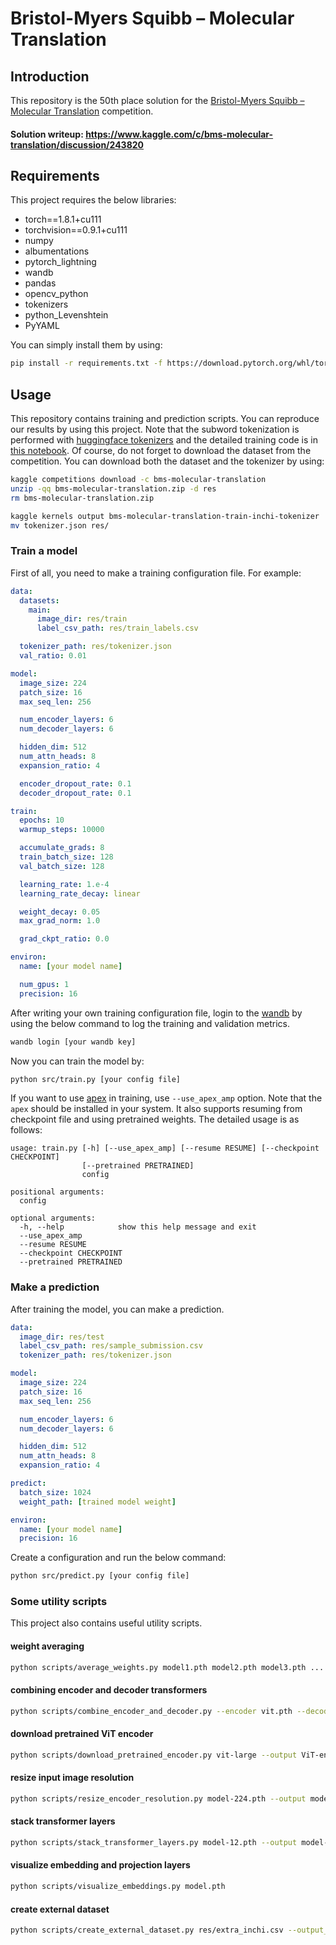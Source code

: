 # Bristol-Myers Squibb – Molecular Translation
## Introduction
This repository is the 50th place solution for the [Bristol-Myers Squibb – Molecular Translation](https://www.kaggle.com/c/bms-molecular-translation/overview) competition.

#### Solution writeup: https://www.kaggle.com/c/bms-molecular-translation/discussion/243820
## Requirements
This project requires the below libraries:
- torch==1.8.1+cu111
- torchvision==0.9.1+cu111
- numpy
- albumentations
- pytorch_lightning
- wandb
- pandas
- opencv_python
- tokenizers
- python_Levenshtein
- PyYAML

You can simply install them by using:
```bash
pip install -r requirements.txt -f https://download.pytorch.org/whl/torch_stable.html
```

## Usage

This repository contains training and prediction scripts. You can reproduce our results by using this project.
Note that the subword tokenization is performed with [huggingface tokenizers](https://github.com/huggingface/tokenizers) and the detailed training code is in [this notebook](https://www.kaggle.com/affjljoo3581/bms-molecular-translation-train-inchi-tokenizer).
Of course, do not forget to download the dataset from the competition. You can download both the dataset and the tokenizer by using:
```bash
kaggle competitions download -c bms-molecular-translation
unzip -qq bms-molecular-translation.zip -d res
rm bms-molecular-translation.zip

kaggle kernels output bms-molecular-translation-train-inchi-tokenizer
mv tokenizer.json res/
```

### Train a model

First of all, you need to make a training configuration file. For example:

```yaml
data:
  datasets:
    main:
      image_dir: res/train
      label_csv_path: res/train_labels.csv

  tokenizer_path: res/tokenizer.json
  val_ratio: 0.01

model:
  image_size: 224
  patch_size: 16
  max_seq_len: 256

  num_encoder_layers: 6
  num_decoder_layers: 6

  hidden_dim: 512
  num_attn_heads: 8
  expansion_ratio: 4

  encoder_dropout_rate: 0.1
  decoder_dropout_rate: 0.1

train:
  epochs: 10
  warmup_steps: 10000

  accumulate_grads: 8
  train_batch_size: 128
  val_batch_size: 128

  learning_rate: 1.e-4
  learning_rate_decay: linear

  weight_decay: 0.05
  max_grad_norm: 1.0

  grad_ckpt_ratio: 0.0

environ:
  name: [your model name]

  num_gpus: 1
  precision: 16
```
After writing your own training configuration file,  login to the [wandb](https://wandb.ai/) by using the below command to log the training and validation metrics.
```bash
wandb login [your wandb key]
```
Now you can train the model by:
```bash
python src/train.py [your config file]
```
If you want to use [apex](https://github.com/NVIDIA/apex) in training, use `--use_apex_amp` option. Note that the `apex` should be installed in your system.
It also supports resuming from checkpoint file and using pretrained weights. The detailed usage is as follows:
```
usage: train.py [-h] [--use_apex_amp] [--resume RESUME] [--checkpoint CHECKPOINT]
                [--pretrained PRETRAINED]
                config

positional arguments:
  config

optional arguments:
  -h, --help            show this help message and exit
  --use_apex_amp
  --resume RESUME
  --checkpoint CHECKPOINT
  --pretrained PRETRAINED
```

### Make a prediction
After training the model, you can make a prediction.
```yaml
data:
  image_dir: res/test
  label_csv_path: res/sample_submission.csv
  tokenizer_path: res/tokenizer.json

model:
  image_size: 224
  patch_size: 16
  max_seq_len: 256

  num_encoder_layers: 6
  num_decoder_layers: 6

  hidden_dim: 512
  num_attn_heads: 8
  expansion_ratio: 4

predict:
  batch_size: 1024
  weight_path: [trained model weight]

environ:
  name: [your model name]
  precision: 16
```
Create a configuration and run the below command:
```bash
python src/predict.py [your config file]
```

### Some utility scripts
This project also contains useful utility scripts.

#### weight averaging
```bash
python scripts/average_weights.py model1.pth model2.pth model3.pth ... --output averaged.pth
```

#### combining encoder and decoder transformers
```bash
python scripts/combine_encoder_and_decoder.py --encoder vit.pth --decoder gpt2.pth --output model.pth
```

#### download pretrained ViT encoder
```bash
python scripts/download_pretrained_encoder.py vit-large --output ViT-encoder.pth --include_embeddings
```

#### resize input image resolution
```bash
python scripts/resize_encoder_resolution.py model-224.pth --output model-384.pth --image_size 384
```

#### stack transformer layers
```bash
python scripts/stack_transformer_layers.py model-12.pth --output model-24.pth --num_encoder_layers 24 --num_decoder_layers 6 --modify_mode repeat-first
```

#### visualize embedding and projection layers
```bash
python scripts/visualize_embeddings.py model.pth
```

#### create external dataset
```bash
python scripts/create_external_dataset.py res/extra_inchi.csv --output_path . --num_folds 4 --fold_index 0
```
